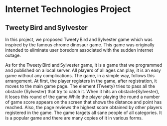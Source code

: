 # Internet Technologies Project 

 ## Tweety Bird and Sylvester 

In this project, we proposed Tweety Bird and Sylvester game which was inspired by the famous chrome dinosaur game. This game was originally intended to eliminate user boredom associated with the sudden internet outage. 

 As for the Tweety Bird and Sylvester game, it is a game that we programmed and published on a local server. All players of all ages can play, it is an easy game without any complications. The game, in a simple way, follows this arrangement. At first, the player registers in the game, after registration, it moves to the main game page. The element (Tweety) tries to pass all the obstacle (Sylvester) that try to catch it. When it hits an obstacle(Sylvester), it loses this round of the game.While the player playing the round a number of game score appears on the screen that shows the distance and point has reached. Also, the page reviews the highest score obtained by other players registered in the game. The game targets all sane people of all categories. It is a popular game and there are many copies of it in various forms. 
